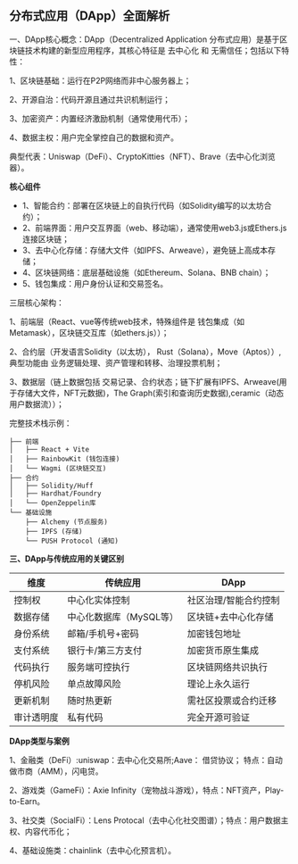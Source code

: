 ## 分布式应用（DApp）全面解析

一、DApp核心概念：DApp（Decentralized Application 分布式应用）是基于区块链技术构建的新型应用程序，其核心特征是 去中心化 和 无需信任；包括以下特性：

1、区块链基础：运行在P2P网络而非中心服务器上；

2、开源自治：代码开源且通过共识机制运行；

3、加密资产：内置经济激励机制（通常使用代币）；

4、数据主权：用户完全掌控自己的数据和资产。

典型代表：Uniswap（DeFi）、CryptoKitties（NFT）、Brave（去中心化浏览器）。

**核心组件**

- 1、智能合约：部署在区块链上的自执行代码（如Solidity编写的以太坊合约）；
- 2、前端界面：用户交互界面（web、移动端），通常使用web3.js或Ethers.js 连接区块链；
- 3、去中心化存储：存储大文件（如IPFS、Arweave），避免链上高成本存储；
- 4、区块链网络：底层基础设施（如Ethereum、Solana、BNB chain）；
- 5、钱包集成：用户身份认证和交易签名。

三层核心架构：

1、前端层（React、vue等传统web技术，特殊组件是 钱包集成（如Metamask），区块链交互库（如ethers.js））；

2、合约层（开发语言Solidity（以太坊）， Rust（Solana），Move（Aptos））, 典型功能由 业务逻辑处理、资产管理和转移、治理投票机制；

3、数据层（链上数据包括 交易记录、合约状态；链下扩展有IPFS、Arweave(用于存储大文件，NFT元数据)，The Graph(索引和查询历史数据),ceramic（动态用户数据流））；

完整技术栈示例：
```
├── 前端
│   ├── React + Vite
│   ├── RainbowKit (钱包连接)
│   └── Wagmi (区块链交互)
├── 合约
│   ├── Solidity/Huff
│   ├── Hardhat/Foundry
│   └── OpenZeppelin库
└── 基础设施
    ├── Alchemy (节点服务)
    ├── IPFS (存储)
    └── PUSH Protocol (通知)
```

**三、DApp与传统应用的关键区别**

|维度	        | 传统应用	                | DApp
|---------------|---------------------------|----------
控制权	        | 中心化实体控制	            | 社区治理/智能合约控制
| 数据存储	    | 中心化数据库（MySQL等）	    | 区块链+去中心化存储
| 身份系统	    | 邮箱/手机号+密码	        | 加密钱包地址
| 支付系统	    | 银行卡/第三方支付	        | 加密货币原生集成
| 代码执行	    | 服务端可控执行	            | 区块链网络共识执行
| 停机风险	    | 单点故障风险	            | 理论上永久运行
| 更新机制	    | 随时热更新	                | 需社区投票或合约迁移
| 审计透明度	    | 私有代码	                | 完全开源可验证

**DApp类型与案例**

1、金融类（DeFi）:uniswap：去中心化交易所;Aave： 借贷协议； 特点：自动做市商（AMM），闪电贷。

2、游戏类（GameFi）：Axie Infinity（宠物战斗游戏），特点：NFT资产，Play-to-Earn。

3、社交类（SocialFi）：Lens Protocal（去中心化社交图谱）；特点：用户数据主权、内容代币化；

4、基础设施类：chainlink（去中心化预言机）。
